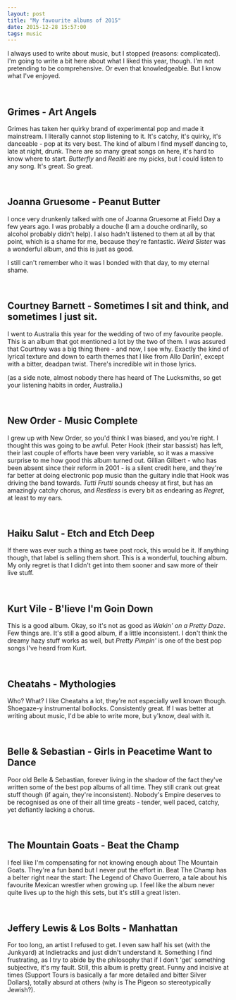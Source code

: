```yaml
---
layout: post
title: "My favourite albums of 2015"
date: 2015-12-28 15:57:00
tags: music
---
```


I always used to write about music, but I stopped (reasons: complicated). I'm going to write a bit here about what I liked this year, though. I'm not pretending to be comprehensive. Or even that knowledgeable. But I know what I've enjoyed.

<br/>

Grimes - Art Angels
-----
Grimes has taken her quirky brand of experimental pop and made it mainstream. I literally cannot stop listening to it. It's catchy, it's quirky, it's danceable - pop at its very best. The kind of album I find myself dancing to, late at night, drunk. There are so many great songs on here, it's hard to know where to start. _Butterfly_ and _Realiti_ are my picks, but I could listen to any song. It's great. So great.

<br/>

Joanna Gruesome - Peanut Butter
-----

I once very drunkenly talked with one of Joanna Gruesome at Field Day a few years ago. I was probably a douche (I am a douche ordinarily, so alcohol probably didn't help). I also hadn't listened to them at all by that point, which is a shame for me, because they're fantastic. _Weird Sister_ was a wonderful album, and this is just as good.

I still can't remember who it was I bonded with that day, to my eternal shame.

<br/>

Courtney Barnett - Sometimes I sit and think, and sometimes I just sit.
-----

I went to Australia this year for the wedding of two of my favourite people. This is an album that got mentioned a lot by the two of them. I was assured that Courtney was a big thing there - and now, I see why. Exactly the kind of lyrical texture and down to earth themes that I like from Allo Darlin', except with a bitter, deadpan twist. There's incredible wit in those lyrics.

(as a side note, almost nobody there has heard of The Lucksmiths, so get your listening habits in order, Australia.)

<br/>

New Order - Music Complete
-----

I grew up with New Order, so you'd think I was biased, and you're right. I thought this was going to be awful. Peter Hook (their star bassist) has left, their last couple of efforts have been very variable, so it was a massive surprise to me how good this album turned out. Gillian Gilbert - who has been absent since their reform in 2001 - is a silent credit here, and they're far better at doing electronic pop music than the guitary indie that Hook was driving the band towards. _Tutti Frutti_ sounds cheesy at first, but has an amazingly catchy chorus, and _Restless_ is every bit as endearing as _Regret_, at least to my ears.

<br/>

Haiku Salut - Etch and Etch Deep
-----
If there was ever such a thing as twee post rock, this would be it. If anything though, that label is selling them short. This is a wonderful, touching album. My only regret is that I didn't get into them sooner and saw more of their live stuff.

<br/>

Kurt Vile - B'lieve I'm Goin Down
-----
This is a good album. Okay, so it's not as good as _Wakin' on a Pretty Daze_. Few things are. It's still a good album, if a little inconsistent. I don't think the dreamy hazy stuff works as well, but _Pretty Pimpin'_ is one of the best pop songs I've heard from Kurt.

<br/>

Cheatahs - Mythologies
-----
Who? What? I like Cheatahs a lot, they're not especially well known though. Shoegaze-y instrumental bollocks. Consistently great. If I was better at writing about music, I'd be able to write more, but y'know, deal with it.

<br/>

Belle & Sebastian - Girls in Peacetime Want to Dance
-----
Poor old Belle & Sebastian, forever living in the shadow of the fact they've written some of the best pop albums of all time. They still crank out great stuff though (if again, they're inconsistent). Nobody's Empire deserves to be recognised as one of their all time greats - tender, well paced, catchy, yet defiantly lacking a chorus.

<br/>

The Mountain Goats - Beat the Champ
-----
I feel like I'm compensating for not knowing enough about The Mountain Goats. They're a fun band but I never put the effort in. Beat The Champ has a belter right near the start: The Legend of Chavo Guerrero, a tale about his favourite Mexican wrestler when growing up. I feel like the album never quite lives up to the high this sets, but it's still a great listen.

<br/>

Jeffery Lewis & Los Bolts - Manhattan
-----
For too long, an artist I refused to get. I even saw half his set (with the Junkyard) at Indietracks and just didn't understand it. Something I find frustrating, as I try to abide by the philosophy that if I don't 'get' something subjective, it's my fault. Still, this album is pretty great. Funny and incisive at times (Support Tours is basically a far more detailed and bitter Silver Dollars), totally absurd at others (why is The Pigeon so stereotypically Jewish?).
